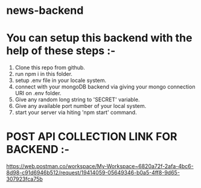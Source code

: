# news-backend

# You can setup this backend with the help of these steps :-

1. Clone this repo from github.
2. run npm i in this folder.
3. setup .env file in your locale system.
4. connect with your mongoDB backend via giving your mongo connection URI on .env folder.
5. Give any random long string to 'SECRET' variable.
6. Give any available port number of your local system.
7. start your server via hiting 'npm start' command.


# POST API COLLECTION LINK FOR BACKEND :-
https://web.postman.co/workspace/My-Workspace~6820a72f-2afa-4bc6-8d98-c91d6946b512/request/19414059-05649346-b0a5-4ff8-9d65-307923fca75b